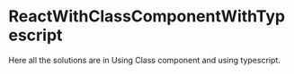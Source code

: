 # ReactWithClassComponentWithTypescript
Here all the solutions are in Using Class component and using typescript.
